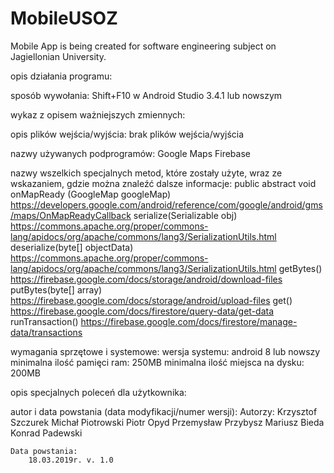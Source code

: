 # MobileUSOZ
Mobile App is being created for software engineering subject on Jagiellonian University.

opis działania programu:

sposób wywołania:
    Shift+F10 w Android Studio 3.4.1 lub nowszym

wykaz z opisem ważniejszych zmiennych:

opis plików wejścia/wyjścia:
    brak plików wejścia/wyjścia

nazwy używanych podprogramów:
    Google Maps
    Firebase

nazwy wszelkich specjalnych metod, które zostały użyte, wraz ze wskazaniem, gdzie można znaleźć dalsze informacje:
    public abstract void onMapReady (GoogleMap googleMap) https://developers.google.com/android/reference/com/google/android/gms/maps/OnMapReadyCallback
    serialize(Serializable obj) https://commons.apache.org/proper/commons-lang/apidocs/org/apache/commons/lang3/SerializationUtils.html
    deserialize(byte[] objectData) https://commons.apache.org/proper/commons-lang/apidocs/org/apache/commons/lang3/SerializationUtils.html
    getBytes() https://firebase.google.com/docs/storage/android/download-files
    putBytes(byte[] array) https://firebase.google.com/docs/storage/android/upload-files
    get() https://firebase.google.com/docs/firestore/query-data/get-data
    runTransaction() https://firebase.google.com/docs/firestore/manage-data/transactions

wymagania sprzętowe i systemowe:
    wersja systemu: android 8 lub nowszy
    minimalna ilość pamięci ram: 250MB
    minimalna ilość miejsca na dysku: 200MB

opis specjalnych poleceń dla użytkownika:

autor i data powstania (data modyfikacji/numer wersji):
    Autorzy:
        Krzysztof Szczurek
        Michał Piotrowski
        Piotr Opyd
        Przemysław Przybysz
        Mariusz Bieda
        Konrad Padewski

    Data powstania:
        18.03.2019r. v. 1.0